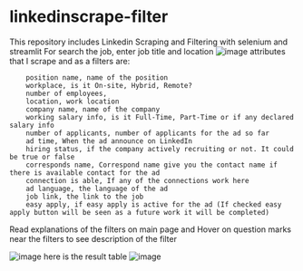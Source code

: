 # linkedinscrape-filter
This repository includes Linkedin Scraping and Filtering with selenium and streamlit
For search the job, enter job title and location
![image](https://user-images.githubusercontent.com/33352899/165777544-4b2c2ef2-d460-4fca-b6d3-c8324191e108.png)
attributes that I scrape and as a filters are:

        position name, name of the position
        workplace, is it On-site, Hybrid, Remote?
        number of employees,
        location, work location
        company name, name of the company
        working salary info, is it Full-Time, Part-Time or if any declared salary info 
        number of applicants, number of applicants for the ad so far
        ad time, When the ad announce on LinkedIn
        hiring status, if the company actively recruiting or not. It could be true or false
        corresponds name, Correspond name give you the contact name if there is available contact for the ad
        connection is able, If any of the connections work here
        ad language, the language of the ad
        job link, the link to the job
        easy apply, if easy apply is active for the ad (If checked easy apply button will be seen as a future work it will be completed)

Read explanations of the filters on main page and Hover on question marks near the filters to see description of the filter

![image](https://user-images.githubusercontent.com/33352899/165777934-dcabb472-1e0f-4f81-8d3d-72f99e4235ac.png)
here is the result table 
![image](https://user-images.githubusercontent.com/33352899/165783226-c44f0241-20bb-480f-be50-21febb0123a9.png)

